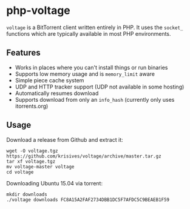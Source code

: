 
# php-voltage

`voltage` is a BitTorrent client written entirely in PHP. It uses the `socket_`
functions which are typically available in most PHP environments.

## Features

 * Works in places where you can't install things or run binaries
 * Supports low memory usage and is `memory_limit` aware
 * Simple piece cache system
 * UDP and HTTP tracker support (UDP not available in some hosting)
 * Automatically resumes download
 * Supports download from only an `info_hash` (currently only uses itorrents.org)

## Usage

Download a release from Github and extract it:

	wget -O voltage.tgz https://github.com/krisives/voltage/archive/master.tar.gz
	tar xf voltage.tgz
	mv voltage-master voltage
	cd voltage

Downloading Ubuntu 15.04 via torrent:

	mkdir downloads
	./voltage downloads FC8A15A2FAF2734DBB1DC5F7AFDC5C9BEAEB1F59
